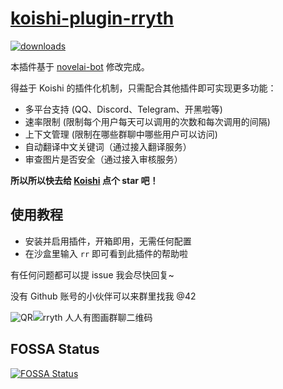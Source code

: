 # [koishi-plugin-rryth](https://github.com/MirrorCY/rryth)

[![downloads](https://img.shields.io/npm/dm/koishi-plugin-rryth?style=flat-square)](https://www.npmjs.com/package/koishi-plugin-rryth)

本插件基于 [novelai-bot](https://github.com/koishijs/novelai-bot) 修改完成。

得益于 Koishi 的插件化机制，只需配合其他插件即可实现更多功能：

- 多平台支持 (QQ、Discord、Telegram、开黑啦等)
- 速率限制 (限制每个用户每天可以调用的次数和每次调用的间隔)
- 上下文管理 (限制在哪些群聊中哪些用户可以访问)
- 自动翻译中文关键词（通过接入翻译服务）
- 审查图片是否安全（通过接入审核服务）

**所以所以快去给 [Koishi](https://github.com/koishijs/koishi) 点个 star 吧！**

## 使用教程

- 安装并启用插件，开箱即用，无需任何配置
- 在沙盒里输入 `rr` 即可看到此插件的帮助啦

有任何问题都可以提 issue 我会尽快回复~

没有 Github 账号的小伙伴可以来群里找我 @42

![QR](https://simx.elchapo.cn/NovelAI.png)![rryth 人人有图画群聊二维码](https://user-images.githubusercontent.com/37006258/213943065-7286a687-b373-45ad-ab69-5051a5f1aea8.png)


## FOSSA Status
[![FOSSA Status](https://app.fossa.com/api/projects/git%2Bgithub.com%2FMirrorCY%2Frryth.svg?type=large)](https://app.fossa.com/projects/git%2Bgithub.com%2FMirrorCY%2Frryth?ref=badge_large)
